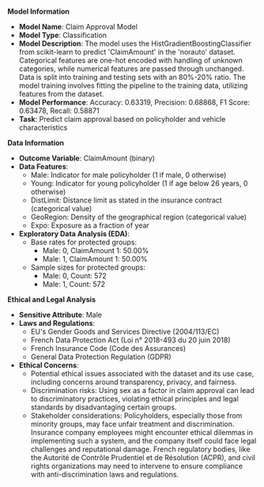 **Model Information**

* **Model Name**: Claim Approval Model
* **Model Type**: Classification
* **Model Description**: The model uses the HistGradientBoostingClassifier from scikit-learn to predict 'ClaimAmount' in the 'norauto' dataset. Categorical features are one-hot encoded with handling of unknown categories, while numerical features are passed through unchanged. Data is split into training and testing sets with an 80%-20% ratio. The model training involves fitting the pipeline to the training data, utilizing features from the dataset.
* **Model Performance**: Accuracy: 0.63319, Precision: 0.68868, F1 Score: 0.63478, Recall: 0.58871
* **Task**: Predict claim approval based on policyholder and vehicle characteristics

**Data Information**

* **Outcome Variable**: ClaimAmount (binary)
* **Data Features**:
	+ Male: Indicator for male policyholder (1 if male, 0 otherwise)
	+ Young: Indicator for young policyholder (1 if age below 26 years, 0 otherwise)
	+ DistLimit: Distance limit as stated in the insurance contract (categorical value)
	+ GeoRegion: Density of the geographical region (categorical value)
	+ Expo: Exposure as a fraction of year
* **Exploratory Data Analysis (EDA)**:
	+ Base rates for protected groups:
		- Male: 0, ClaimAmount 1:  50.00%
		- Male: 1, ClaimAmount 1:  50.00%
	+ Sample sizes for protected groups:
		- Male: 0, Count: 572
		- Male: 1, Count: 572

**Ethical and Legal Analysis**

* **Sensitive Attribute**: Male
* **Laws and Regulations**:
	+ EU's Gender Goods and Services Directive (2004/113/EC)
	+ French Data Protection Act (Loi n° 2018-493 du 20 juin 2018)
	+ French Insurance Code (Code des Assurances)
	+ General Data Protection Regulation (GDPR)
* **Ethical Concerns**:
	+ Potential ethical issues associated with the dataset and its use case, including concerns around transparency, privacy, and fairness.
	+ Discrimination risks: Using sex as a factor in claim approval can lead to discriminatory practices, violating ethical principles and legal standards by disadvantaging certain groups.
	+ Stakeholder considerations: Policyholders, especially those from minority groups, may face unfair treatment and discrimination. Insurance company employees might encounter ethical dilemmas in implementing such a system, and the company itself could face legal challenges and reputational damage. French regulatory bodies, like the Autorité de Contrôle Prudentiel et de Résolution (ACPR), and civil rights organizations may need to intervene to ensure compliance with anti-discrimination laws and regulations.